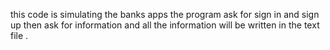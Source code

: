 this code is simulating the banks apps the program ask for sign in and sign up then ask for information and all the information will be written in the text file .
